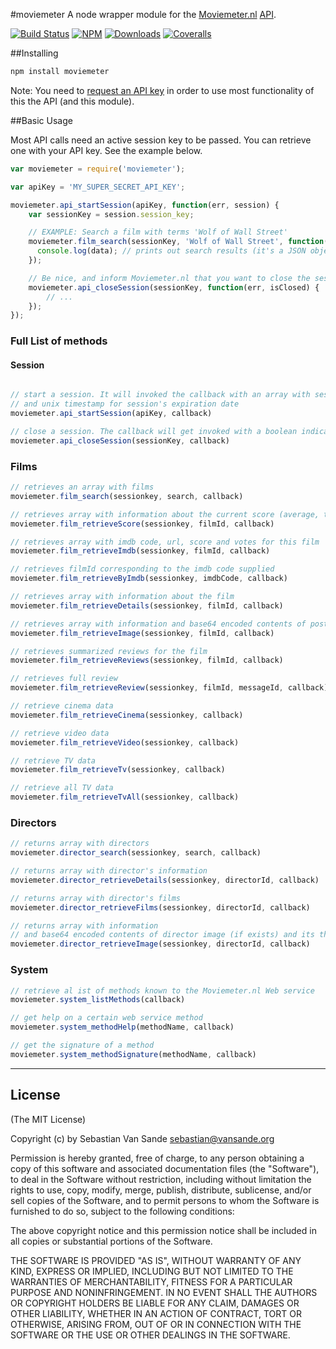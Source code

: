 #moviemeter
A node wrapper module for the [Moviemeter.nl](http://moviemeter.nl) [API](http://wiki.moviemeter.nl/index.php/API).

[![Build Status](http://img.shields.io/travis/seppevs/moviemeter.svg?style=flat)](https://travis-ci.org/seppevs/moviemeter) [![NPM](http://img.shields.io/npm/v/moviemeter.svg?style=flat)](https://www.npmjs.org/package/moviemeter) [![Downloads](http://img.shields.io/npm/dm/moviemeter.svg?style=flat)](https://www.npmjs.org/package/moviemeter) [![Coveralls](http://img.shields.io/coveralls/seppevs/moviemeter.svg?style=flat)](https://coveralls.io/r/seppevs/moviemeter)

##Installing
```javascript
npm install moviemeter
```
Note: You need to [request an API key](http://www.moviemeter.nl/site/registerclient/) in order to use most functionality of this the API (and this module).


##Basic Usage

Most API calls need an active session key to be passed. You can retrieve one with your API key. See the example below.

```javascript
var moviemeter = require('moviemeter');

var apiKey = 'MY_SUPER_SECRET_API_KEY';

moviemeter.api_startSession(apiKey, function(err, session) {
	var sessionKey = session.session_key;

	// EXAMPLE: Search a film with terms 'Wolf of Wall Street'
	moviemeter.film_search(sessionKey, 'Wolf of Wall Street', function(err, data) {
      console.log(data); // prints out search results (it's a JSON object)
	});

	// Be nice, and inform Moviemeter.nl that you want to close the session when you're done
	moviemeter.api_closeSession(sessionKey, function(err, isClosed) {
		// ...
	});
});
```

### Full List of methods

#### Session
```javascript

// start a session. It will invoked the callback with an array with sessionkey 
// and unix timestamp for session's expiration date
moviemeter.api_startSession(apiKey, callback)

// close a session. The callback will get invoked with a boolean indicating success.
moviemeter.api_closeSession(sessionKey, callback)
```

### Films
```javascript
// retrieves an array with films
moviemeter.film_search(sessionkey, search, callback)

// retrieves array with information about the current score (average, total, amount of votes)
moviemeter.film_retrieveScore(sessionkey, filmId, callback)

// retrieves array with imdb code, url, score and votes for this film
moviemeter.film_retrieveImdb(sessionkey, filmId, callback)

// retrieves filmId corresponding to the imdb code supplied
moviemeter.film_retrieveByImdb(sessionkey, imdbCode, callback) 

// retrieves array with information about the film
moviemeter.film_retrieveDetails(sessionkey, filmId, callback)

// retrieves array with information and base64 encoded contents of poster and its thumbnail
moviemeter.film_retrieveImage(sessionkey, filmId, callback)

// retrieves summarized reviews for the film
moviemeter.film_retrieveReviews(sessionkey, filmId, callback)

// retrieves full review
moviemeter.film_retrieveReview(sessionkey, filmId, messageId, callback)

// retrieve cinema data
moviemeter.film_retrieveCinema(sessionkey, callback)

// retrieve video data
moviemeter.film_retrieveVideo(sessionkey, callback)

// retrieve TV data
moviemeter.film_retrieveTv(sessionkey, callback)

// retrieve all TV data
moviemeter.film_retrieveTvAll(sessionkey, callback)
```

### Directors
```javascript
// returns array with directors
moviemeter.director_search(sessionkey, search, callback)

// returns array with director's information
moviemeter.director_retrieveDetails(sessionkey, directorId, callback)

// returns array with director's films
moviemeter.director_retrieveFilms(sessionkey, directorId, callback)

// returns array with information 
// and base64 encoded contents of director image (if exists) and its thumbnail
moviemeter.director_retrieveImage(sessionkey, directorId, callback)

```
### System
```javascript
// retrieve al ist of methods known to the Moviemeter.nl Web service
moviemeter.system_listMethods(callback)

// get help on a certain web service method
moviemeter.system_methodHelp(methodName, callback)

// get the signature of a method
moviemeter.system_methodSignature(methodName, callback)

```

-------

## License

(The MIT License)

Copyright (c) by Sebastian Van Sande <sebastian@vansande.org>

Permission is hereby granted, free of charge, to any person obtaining a copy
of this software and associated documentation files (the "Software"), to deal
in the Software without restriction, including without limitation the rights
to use, copy, modify, merge, publish, distribute, sublicense, and/or sell
copies of the Software, and to permit persons to whom the Software is
furnished to do so, subject to the following conditions:

The above copyright notice and this permission notice shall be included in
all copies or substantial portions of the Software.

THE SOFTWARE IS PROVIDED "AS IS", WITHOUT WARRANTY OF ANY KIND, EXPRESS OR
IMPLIED, INCLUDING BUT NOT LIMITED TO THE WARRANTIES OF MERCHANTABILITY,
FITNESS FOR A PARTICULAR PURPOSE AND NONINFRINGEMENT. IN NO EVENT SHALL THE
AUTHORS OR COPYRIGHT HOLDERS BE LIABLE FOR ANY CLAIM, DAMAGES OR OTHER
LIABILITY, WHETHER IN AN ACTION OF CONTRACT, TORT OR OTHERWISE, ARISING FROM,
OUT OF OR IN CONNECTION WITH THE SOFTWARE OR THE USE OR OTHER DEALINGS IN
THE SOFTWARE.
